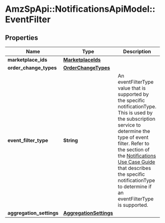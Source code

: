 # AmzSpApi::NotificationsApiModel::EventFilter

## Properties
Name | Type | Description | Notes
------------ | ------------- | ------------- | -------------
**marketplace_ids** | [**MarketplaceIds**](MarketplaceIds.md) |  | [optional] 
**order_change_types** | [**OrderChangeTypes**](OrderChangeTypes.md) |  | [optional] 
**event_filter_type** | **String** | An eventFilterType value that is supported by the specific notificationType. This is used by the subscription service to determine the type of event filter. Refer to the section of the [Notifications Use Case Guide](doc:notifications-api-v1-use-case-guide) that describes the specific notificationType to determine if an eventFilterType is supported. | 
**aggregation_settings** | [**AggregationSettings**](AggregationSettings.md) |  | [optional] 

